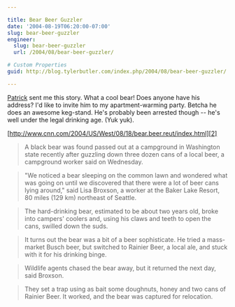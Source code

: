 ```yaml
---

title: Bear Beer Guzzler
date: '2004-08-19T06:20:00-07:00'
slug: bear-beer-guzzler
engineer:
  slug: bear-beer-guzzler
  url: /2004/08/bear-beer-guzzler/

# Custom Properties
guid: http://blog.tylerbutler.com/index.php/2004/08/bear-beer-guzzler/

---
```


[Patrick][1] sent me this story. What a cool bear! Does anyone have his
address? I'd like to invite him to my apartment-warming party. Betcha he does
an awesome keg-stand. He's probably been arrested though -- he's well under the
legal drinking age. (Yuk yuk).

  
[http://www.cnn.com/2004/US/West/08/18/bear.beer.reut/index.html][2]

  

> A black bear was found passed out at a campground in Washington state
recently after guzzling down three dozen cans of a local beer, a campground
worker said on Wednesday.

> "We noticed a bear sleeping on the common lawn and wondered what was going on
until we discovered that there were a lot of beer cans lying around," said
Lisa Broxson, a worker at the Baker Lake Resort, 80 miles (129 km) northeast
of Seattle.

> The hard-drinking bear, estimated to be about two years old, broke into
campers' coolers and, using his claws and teeth to open the cans, swilled down
the suds.

> It turns out the bear was a bit of a beer sophisticate. He tried a mass-market
Busch beer, but switched to Rainier Beer, a local ale, and stuck with it for
his drinking binge.

> Wildlife agents chased the bear away, but it returned the next day, said
Broxson.

> They set a trap using as bait some doughnuts, honey and two cans of Rainier
Beer. It worked, and the bear was captured for relocation.

   [1]: http://patrick.wagstrom.net/
   [2]: http://www.cnn.com/2004/US/West/08/18/bear.beer.reut/index.html
